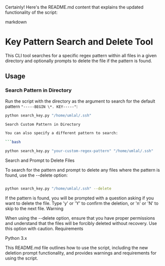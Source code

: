 Certainly! Here's the README.md content that explains the updated functionality of the script:

markdown

# Key Pattern Search and Delete Tool

This CLI tool searches for a specific regex pattern within all files in a given directory and optionally prompts to delete the file if the pattern is found.

## Usage

### Search Pattern in Directory

Run the script with the directory as the argument to search for the default pattern `"-----BEGIN \*. KEY-----"`:

```bash
python search_key.py "/home/umlal/.ssh"

Search Custom Pattern in Directory

You can also specify a different pattern to search:

```bash

python search_key.py "your-custom-regex-pattern" "/home/umlal/.ssh"
```
Search and Prompt to Delete Files

To search for the pattern and prompt to delete any files where the pattern is found, use the --delete option:

```bash

python search_key.py "/home/umlal/.ssh" --delete
```
If the pattern is found, you will be prompted with a question asking if you want to delete the file. Type 'y' or 'Y' to confirm the deletion, or 'n' or 'N' to skip to the next file.
Warning

When using the --delete option, ensure that you have proper permissions and understand that the files will be forcibly deleted without recovery. Use this option with caution.
Requirements

Python 3.x


This README.md file outlines how to use the script, including the new deletion prompt functionality, and provides warnings and requirements for using the script.

